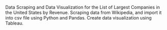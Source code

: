 Data Scraping and Data Visualization for the List of Largest Companies in the United States by Revenue.
Scraping data from Wikipedia, and import it into csv file using Python and Pandas. 
Create data visualization using Tableau. 
